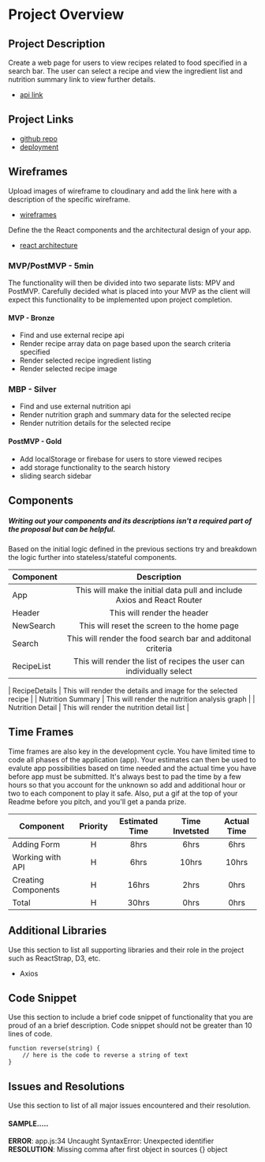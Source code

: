 # Project Overview


## Project Description

Create a web page for users to view recipes related to food specified in a search bar.  The user can select a recipe and view the ingredient list and nutrition summary link to view further details.

- [api link](https://www.edamam.com/)

## Project Links

- [github repo](https://dvorakkarrie.github.io/Project2_Recipe_Bits/)
- [deployment]()

## Wireframes

Upload images of wireframe to cloudinary and add the link here with a description of the specific wireframe.

- [wireframes](https://res.cloudinary.com/ditj5hmta/image/upload/v1583347510/04Mar20_Recipe-Bits_Wireframes_wdahj2.jpg)

Define the the React components and the architectural design of your app.
- [react architecture](https://cloudinary.com/console/c-0f8a4fdacf2146fd4c181123542405/media_library/folders/%2F/asset/699b9f50e65b10fa6a73e3e8ce4aca1c/manage)

### MVP/PostMVP - 5min

The functionality will then be divided into two separate lists: MPV and PostMVP.  Carefully decided what is placed into your MVP as the client will expect this functionality to be implemented upon project completion.  

#### MVP - Bronze
- Find and use external recipe api 
- Render recipe array data on page based upon the search criteria specified
- Render selected recipe ingredient listing
- Render selected recipe image

### MBP - Silver
- Find and use external nutrition api
- Render nutrition graph and summary data for the selected recipe
- Render nutrition details for the selected recipe

#### PostMVP - Gold
- Add localStorage or firebase for users to store viewed recipes
- add storage functionality to the search history
- sliding search sidebar

## Components
##### Writing out your components and its descriptions isn't a required part of the proposal but can be helpful.

Based on the initial logic defined in the previous sections try and breakdown the logic further into stateless/stateful components. 

| Component | Description | 
| --- | :---: |  
| App | This will make the initial data pull and include Axios and React Router| 
| Header | This will render the header |
| NewSearch | This will reset the screen to the home page |
| Search | This will render the food search bar and additonal criteria | 
| RecipeList | This will render the list of recipes the user can individually select |

| RecipeDetails | This will render the details and image for the selected recipe |
| Nutrition Summary | This will render the nutrition analysis graph |
| Nutrition Detail | This will render the nutrition detail list |


## Time Frames

Time frames are also key in the development cycle.  You have limited time to code all phases of the application (app).  Your estimates can then be used to evalute app possibilities based on time needed and the actual time you have before app must be submitted. It's always best to pad the time by a few hours so that you account for the unknown so add and additional hour or two to each component to play it safe. Also, put a gif at the top of your Readme before you pitch, and you'll get a panda prize.

| Component | Priority | Estimated Time | Time Invetsted | Actual Time |
| --- | :---: |  :---: | :---: | :---: |
| Adding Form | H | 8hrs| 6hrs | 6hrs |
| Working with API | H | 6hrs| 10hrs | 10hrs |
| Creating Components | H | 16hrs| 2hrs | 0hrs |
| Total | H | 30hrs| 0hrs | 0hrs |

## Additional Libraries
 Use this section to list all supporting libraries and their role in the project such as ReactStrap, D3, etc.
  - Axios 

## Code Snippet

Use this section to include a brief code snippet of functionality that you are proud of an a brief description.  Code snippet should not be greater than 10 lines of code. 

```
function reverse(string) {
	// here is the code to reverse a string of text
}
```

## Issues and Resolutions
 Use this section to list of all major issues encountered and their resolution.

#### SAMPLE.....
**ERROR**: app.js:34 Uncaught SyntaxError: Unexpected identifier                                
**RESOLUTION**: Missing comma after first object in sources {} object

<!-- This project was bootstrapped with [Create React App](https://github.com/facebook/create-react-app).

## Available Scripts

In the project directory, you can run:

### `npm start`

Runs the app in the development mode.<br />
Open [http://localhost:3000](http://localhost:3000) to view it in the browser.

The page will reload if you make edits.<br />
You will also see any lint errors in the console.

### `npm test`

Launches the test runner in the interactive watch mode.<br />
See the section about [running tests](https://facebook.github.io/create-react-app/docs/running-tests) for more information.

### `npm run build`

Builds the app for production to the `build` folder.<br />
It correctly bundles React in production mode and optimizes the build for the best performance.

The build is minified and the filenames include the hashes.<br />
Your app is ready to be deployed!

See the section about [deployment](https://facebook.github.io/create-react-app/docs/deployment) for more information.

### `npm run eject`

**Note: this is a one-way operation. Once you `eject`, you can’t go back!**

If you aren’t satisfied with the build tool and configuration choices, you can `eject` at any time. This command will remove the single build dependency from your project.

Instead, it will copy all the configuration files and the transitive dependencies (webpack, Babel, ESLint, etc) right into your project so you have full control over them. All of the commands except `eject` will still work, but they will point to the copied scripts so you can tweak them. At this point you’re on your own.

You don’t have to ever use `eject`. The curated feature set is suitable for small and middle deployments, and you shouldn’t feel obligated to use this feature. However we understand that this tool wouldn’t be useful if you couldn’t customize it when you are ready for it.

## Learn More

You can learn more in the [Create React App documentation](https://facebook.github.io/create-react-app/docs/getting-started).

To learn React, check out the [React documentation](https://reactjs.org/).

### Code Splitting

This section has moved here: https://facebook.github.io/create-react-app/docs/code-splitting

### Analyzing the Bundle Size

This section has moved here: https://facebook.github.io/create-react-app/docs/analyzing-the-bundle-size

### Making a Progressive Web App

This section has moved here: https://facebook.github.io/create-react-app/docs/making-a-progressive-web-app

### Advanced Configuration

This section has moved here: https://facebook.github.io/create-react-app/docs/advanced-configuration

### Deployment

This section has moved here: https://facebook.github.io/create-react-app/docs/deployment

### `npm run build` fails to minify

This section has moved here: https://facebook.github.io/create-react-app/docs/troubleshooting#npm-run-build-fails-to-minify
 -->
